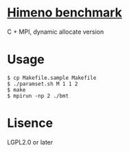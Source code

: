 [Himeno benchmark](http://accc.riken.jp/2444.htm)
=======
C + MPI, dynamic allocate version

# Usage

```
$ cp Makefile.sample Makefile
$ ./paramset.sh M 1 1 2
$ make
$ mpirun -np 2 ./bmt
```

# Lisence

LGPL2.0 or later
